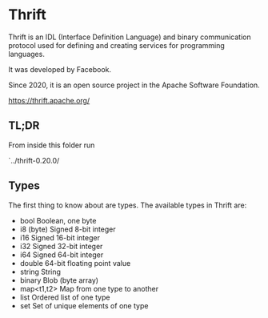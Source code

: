 # Thrift

Thrift is an IDL (Interface Definition Language) and binary communication protocol used for defining and creating services for programming languages.

It was developed by Facebook.

Since 2020, it is an open source project in the Apache Software Foundation.

https://thrift.apache.org/

## TL;DR

From inside this folder run

`../thrift-0.20.0/  

## Types

The first thing to know about are types. The available types in Thrift are:
- bool        Boolean, one byte
- i8 (byte)   Signed 8-bit integer
- i16         Signed 16-bit integer
- i32         Signed 32-bit integer
- i64         Signed 64-bit integer
- double      64-bit floating point value
- string      String
- binary      Blob (byte array)
- map<t1,t2>  Map from one type to another
- list<t1>    Ordered list of one type
- set<t1>     Set of unique elements of one type
